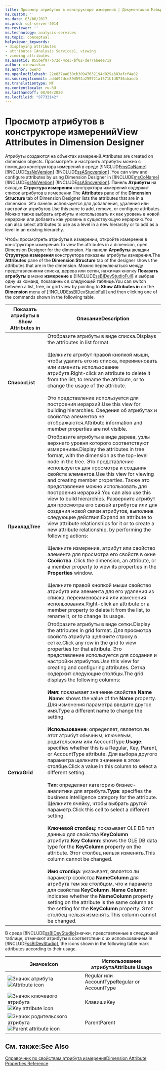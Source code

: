 ```yaml
---
title: Просмотр атрибутов в конструкторе измерений | Документация Майкрософт
ms.custom: ''
ms.date: 03/06/2017
ms.prod: sql-server-2014
ms.reviewer: ''
ms.technology: analysis-services
ms.topic: conceptual
helpviewer_keywords:
- displaying attributes
- attributes [Analysis Services], viewing
- viewing attributes
ms.assetid: 855bef07-b72d-4ce3-bf02-de77abeee71a
author: minewiskan
ms.author: owend
ms.openlocfilehash: 22e837aa038cb30947632194d829a383afcf4a82
ms.sourcegitcommit: ad4d92dce894592a259721a1571b1d8736abacdb
ms.translationtype: MT
ms.contentlocale: ru-RU
ms.lasthandoff: 08/04/2020
ms.locfileid: "87732142"
---
```

# <a name="view-attributes-in-dimension-designer"></a><span data-ttu-id="594fb-102">Просмотр атрибутов в конструкторе измерений</span><span class="sxs-lookup"><span data-stu-id="594fb-102">View Attributes in Dimension Designer</span></span>
  <span data-ttu-id="594fb-103">Атрибуты создаются на объектах измерений.</span><span class="sxs-lookup"><span data-stu-id="594fb-103">Attributes are created on dimension objects.</span></span> <span data-ttu-id="594fb-104">Просмотреть и настроить атрибуты можно с помощью конструктора измерений в среде [!INCLUDE[msCoName](../../includes/msconame-md.md)] [!INCLUDE[ssNoVersion](../../includes/ssnoversion-md.md)] [!INCLUDE[ssASnoversion](../../includes/ssasnoversion-md.md)] .</span><span class="sxs-lookup"><span data-stu-id="594fb-104">You can view and configure attributes by using Dimension Designer in [!INCLUDE[msCoName](../../includes/msconame-md.md)] [!INCLUDE[ssNoVersion](../../includes/ssnoversion-md.md)] [!INCLUDE[ssASnoversion](../../includes/ssasnoversion-md.md)].</span></span> <span data-ttu-id="594fb-105">Панель **Атрибуты** на вкладке **Структура измерения** конструктора измерений содержит список атрибутов в измерении.</span><span class="sxs-lookup"><span data-stu-id="594fb-105">The **Attributes** pane of the **Dimension Structure** tab of Dimension Designer lists the attributes that are in a dimension.</span></span> <span data-ttu-id="594fb-106">Эта панель используется для добавления, удаления или настройки атрибутов.</span><span class="sxs-lookup"><span data-stu-id="594fb-106">Use this pane to add, remove, or configure attributes.</span></span> <span data-ttu-id="594fb-107">Можно также выбрать атрибуты и использовать их как уровень в новой иерархии или добавить как уровень в существующую иерархию.</span><span class="sxs-lookup"><span data-stu-id="594fb-107">You can also select attributes to use as a level in a new hierarchy or to add as a level in an existing hierarchy.</span></span>

 <span data-ttu-id="594fb-108">Чтобы просмотреть атрибуты в измерении, откройте измерение в конструкторе измерений.</span><span class="sxs-lookup"><span data-stu-id="594fb-108">To view the attributes in a dimension, open Dimension Designer for the dimension.</span></span> <span data-ttu-id="594fb-109">На панели **Атрибуты** вкладки **Структура измерения**  конструктора показаны атрибуты измерения.</span><span class="sxs-lookup"><span data-stu-id="594fb-109">The **Attributes** pane of the **Dimension Structure**  tab of the designer shows the attributes that are in the dimension.</span></span> <span data-ttu-id="594fb-110">Можно переключаться между представлениями списка, дерева или сетки, нажимая кнопку **Показать атрибуты в** меню **измерение** в [!INCLUDE[ssBIDevStudioFull](../../includes/ssbidevstudiofull-md.md)] и выбрав одну из команд, показанных в следующей таблице.</span><span class="sxs-lookup"><span data-stu-id="594fb-110">You can switch between a list, tree, or grid view by pointing to **Show Attributes in** on the **Dimension** menu of [!INCLUDE[ssBIDevStudioFull](../../includes/ssbidevstudiofull-md.md)] and then clicking one of the commands shown in the following table.</span></span>

|<span data-ttu-id="594fb-111">Показать атрибуты в </span><span class="sxs-lookup"><span data-stu-id="594fb-111">Show Attributes in</span></span>|<span data-ttu-id="594fb-112">Описание</span><span class="sxs-lookup"><span data-stu-id="594fb-112">Description</span></span>|
|------------------------|-----------------|
|<span data-ttu-id="594fb-113">**Список**</span><span class="sxs-lookup"><span data-stu-id="594fb-113">**List**</span></span>|<span data-ttu-id="594fb-114">Отобразите атрибуты в виде списка.</span><span class="sxs-lookup"><span data-stu-id="594fb-114">Displays the attributes in list format.</span></span><br /><br /> <span data-ttu-id="594fb-115">Щелкните атрибут правой кнопкой мыши, чтобы удалить его из списка, переименовать или изменить использование атрибута.</span><span class="sxs-lookup"><span data-stu-id="594fb-115">Right-click an attribute to delete it from the list, to rename the attribute, or to change the usage of the attribute.</span></span><br /><br /> <span data-ttu-id="594fb-116">Это представление используется для построения иерархий.</span><span class="sxs-lookup"><span data-stu-id="594fb-116">Use this view for building hierarchies.</span></span> <span data-ttu-id="594fb-117">Сведения об атрибутах и свойства элементов не отображаются.</span><span class="sxs-lookup"><span data-stu-id="594fb-117">Attribute information and member properties are not visible.</span></span>|
|<span data-ttu-id="594fb-118">**Приклад**</span><span class="sxs-lookup"><span data-stu-id="594fb-118">**Tree**</span></span>|<span data-ttu-id="594fb-119">Отобразите атрибуты в виде дерева, узлы верхнего уровня которого соответствуют измерениям.</span><span class="sxs-lookup"><span data-stu-id="594fb-119">Display the attributes in tree format, with the dimension as the top-level node in the tree.</span></span> <span data-ttu-id="594fb-120">Это представление используется для просмотра и создания свойств элементов.</span><span class="sxs-lookup"><span data-stu-id="594fb-120">Use this view for viewing and creating member properties.</span></span> <span data-ttu-id="594fb-121">Также это представление можно использовать для построения иерархий.</span><span class="sxs-lookup"><span data-stu-id="594fb-121">You can also use this view to build hierarchies.</span></span> <span data-ttu-id="594fb-122">Разверните атрибут для просмотра его связей атрибутов или для создания новой связи атрибутов, выполнив следующие действия:</span><span class="sxs-lookup"><span data-stu-id="594fb-122">Expand an attribute to view attribute relationships for it or to create a new attribute relationship, by performing the following actions:</span></span><br /><br /> <span data-ttu-id="594fb-123">Щелкните измерение, атрибут или свойство элемента для просмотра его свойств в окне **Свойства** .</span><span class="sxs-lookup"><span data-stu-id="594fb-123">Click the dimension, an attribute, or a member property to view its properties in the **Properties** window.</span></span><br /><br /> <span data-ttu-id="594fb-124">Щелкните правой кнопкой мыши свойство атрибута или элемента для его удаления из списка, переименования или изменения использования.</span><span class="sxs-lookup"><span data-stu-id="594fb-124">Right-click an attribute or a member property to delete it from the list, to rename it, or to change its usage.</span></span>|
|<span data-ttu-id="594fb-125">**Сетка**</span><span class="sxs-lookup"><span data-stu-id="594fb-125">**Grid**</span></span>|<span data-ttu-id="594fb-126">Отобразите атрибуты в виде сетки.</span><span class="sxs-lookup"><span data-stu-id="594fb-126">Display the attributes in grid format.</span></span> <span data-ttu-id="594fb-127">Для просмотра свойств атрибута щелкните строку в сетке.</span><span class="sxs-lookup"><span data-stu-id="594fb-127">Click any row in the grid to view properties for that attribute.</span></span>  <span data-ttu-id="594fb-128">Это представление используется для создания и настройки атрибутов.</span><span class="sxs-lookup"><span data-stu-id="594fb-128">Use this view for creating and configuring attributes.</span></span> <span data-ttu-id="594fb-129">Сетка содержит следующие столбцы.</span><span class="sxs-lookup"><span data-stu-id="594fb-129">The grid displays the following columns:</span></span><br /><br /> <span data-ttu-id="594fb-130">**Имя**: показывает значение свойства **Name** .</span><span class="sxs-lookup"><span data-stu-id="594fb-130">**Name**: shows the value of the **Name** property.</span></span> <span data-ttu-id="594fb-131">Для изменения параметра введите другое имя.</span><span class="sxs-lookup"><span data-stu-id="594fb-131">Type a different name to change the setting.</span></span><br /><br /> <span data-ttu-id="594fb-132">**Использование**: определяет, является ли этот атрибут обычным, ключевым, родительским или AccountType.</span><span class="sxs-lookup"><span data-stu-id="594fb-132">**Usage**: specifies whether this is a Regular, Key, Parent, or AccountType attribute.</span></span> <span data-ttu-id="594fb-133">Для выбора другого параметра щелкните значение в этом столбце.</span><span class="sxs-lookup"><span data-stu-id="594fb-133">Click a value in this column to select a different setting.</span></span><br /><br /> <span data-ttu-id="594fb-134">**Тип**: определяет категорию бизнес-аналитики для атрибута.</span><span class="sxs-lookup"><span data-stu-id="594fb-134">**Type**: specifies the business intelligence category for the attribute.</span></span> <span data-ttu-id="594fb-135">Щелкните ячейку, чтобы выбрать другой параметр.</span><span class="sxs-lookup"><span data-stu-id="594fb-135">Click this cell to select a different setting.</span></span><br /><br /> <span data-ttu-id="594fb-136">**Ключевой столбец**: показывает OLE DB тип данных для свойства **KeyColumn** атрибута.</span><span class="sxs-lookup"><span data-stu-id="594fb-136">**Key Column**: shows the OLE DB data type for the **KeyColumn** property on the attribute.</span></span> <span data-ttu-id="594fb-137">Этот столбец нельзя изменять.</span><span class="sxs-lookup"><span data-stu-id="594fb-137">This column cannot be changed.</span></span><br /><br /> <span data-ttu-id="594fb-138">**Имя столбца**: указывает, является ли параметр свойства **NameColumn** для атрибута тем же столбцом, что и параметр для свойства **KeyColumn** .</span><span class="sxs-lookup"><span data-stu-id="594fb-138">**Name Column**: indicates whether the **NameColumn** property setting on the attribute is the same column as the setting for the **KeyColumn** property.</span></span> <span data-ttu-id="594fb-139">Этот столбец нельзя изменять.</span><span class="sxs-lookup"><span data-stu-id="594fb-139">This column cannot be changed.</span></span>|

 <span data-ttu-id="594fb-140">В среде [!INCLUDE[ssBIDevStudio](../../includes/ssbidevstudio-md.md)]значки, представленные в следующей таблице, отмечают атрибуты в соответствии с их использованием.</span><span class="sxs-lookup"><span data-stu-id="594fb-140">In [!INCLUDE[ssBIDevStudio](../../includes/ssbidevstudio-md.md)], the icons shown in the following table mark attributes according to their usage.</span></span>

|<span data-ttu-id="594fb-141">Значок</span><span class="sxs-lookup"><span data-stu-id="594fb-141">Icon</span></span>|<span data-ttu-id="594fb-142">Использование атрибута</span><span class="sxs-lookup"><span data-stu-id="594fb-142">Attribute Usage</span></span>|
|----------|---------------------|
|<span data-ttu-id="594fb-143">![Значок атрибута](../media/as-icon-attribute.gif "Значок атрибута")</span><span class="sxs-lookup"><span data-stu-id="594fb-143">![Attribute icon](../media/as-icon-attribute.gif "Attribute icon")</span></span>|<span data-ttu-id="594fb-144">Regular или AccountType</span><span class="sxs-lookup"><span data-stu-id="594fb-144">Regular or AccountType</span></span>|
|<span data-ttu-id="594fb-145">![Значок ключевого атрибута](../media/as-icon-key-attribute.gif "Значок ключевого атрибута")</span><span class="sxs-lookup"><span data-stu-id="594fb-145">![Key attribute icon](../media/as-icon-key-attribute.gif "Key attribute icon")</span></span>|<span data-ttu-id="594fb-146">Клавиши</span><span class="sxs-lookup"><span data-stu-id="594fb-146">Key</span></span>|
|<span data-ttu-id="594fb-147">![Значок родительского атрибута](../media/as-icon-parent-attribute.gif "Значок родительского атрибута")</span><span class="sxs-lookup"><span data-stu-id="594fb-147">![Parent attribute icon](../media/as-icon-parent-attribute.gif "Parent attribute icon")</span></span>|<span data-ttu-id="594fb-148">Parent</span><span class="sxs-lookup"><span data-stu-id="594fb-148">Parent</span></span>|

## <a name="see-also"></a><span data-ttu-id="594fb-149">См. также:</span><span class="sxs-lookup"><span data-stu-id="594fb-149">See Also</span></span>
 [<span data-ttu-id="594fb-150">Справочник по свойствам атрибута измерения</span><span class="sxs-lookup"><span data-stu-id="594fb-150">Dimension Attribute Properties Reference</span></span>](dimension-attribute-properties-reference.md)


